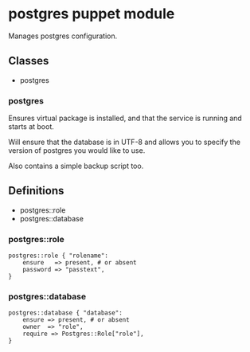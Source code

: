 # postgres puppet module #

Manages postgres configuration.

## Classes ##

* postgres

### postgres ###

Ensures virtual package is installed, and that the service is running and starts
at boot.

Will ensure that the database is in UTF-8 and allows you to specify the version of postgres you would like to use.

Also contains a simple backup script too.

## Definitions ##

* postgres::role
* postgres::database

### postgres::role ###

    postgres::role { "rolename":
        ensure   => present, # or absent
        password => "passtext",
    }

### postgres::database ###

    postgres::database { "database":
        ensure => present, # or absent
        owner  => "role",
        require => Postgres::Role["role"],
    }
